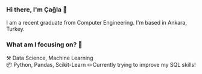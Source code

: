 ### Hi there, I'm Çağla 👋
I am a recent graduate from Computer Engineering. I'm based in Ankara, Turkey. 

### What am I focusing on? 🤔
⚒️ Data Science, Machine Learning  
📦 Python, Pandas, Scikit-Learn 
✏️Currently trying to improve my SQL skills!  

